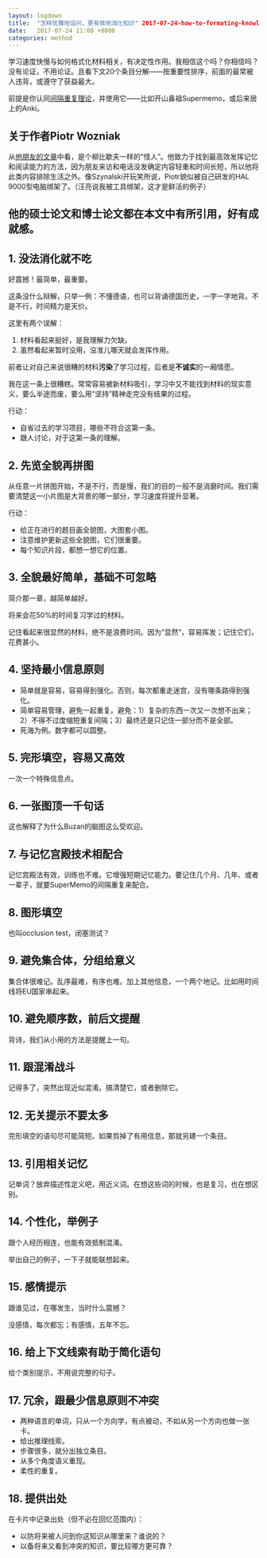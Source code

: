 ```yaml
---
layout: logdown
title:  "怎样优雅地设问，更有效地消化知识" 2017-07-24-how-to-formating-knowledge-20-rules
date:   2017-07-24 11:08 +0800
categories: method
---
```


学习速度快慢与如何格式化材料相关，有决定性作用。我相信这个吗？你相信吗？没有论证，不用论证。且看下文20个条目分解——按重要性排序，前面的最常被人违背，或遵守了获益最大。

前提是你认同[间隔重复理论](http://super-memory.com/articles/theory.htm)，并使用它——比如开山鼻祖Supermemo，或后来居上的Anki。

## 关于作者Piotr Wozniak

从[他朋友的文章](http://www.antimoon.com/other/piotr-wozniak.htm)中看，是个柳比歇夫一样的“怪人”。他致力于找到最高效发挥记忆和阅读能力的方法，因为朋友来访和电话没发确定内容轻重和时间长短，所以他将此类内容排除生活之外。像Szynalski开玩笑所说，Piotr貌似被自己研发的HAL 9000型电脑绑架了。（汪亮说我被工具绑架，这才是鲜活的例子）

## 他的硕士论文和博士论文都在本文中有所引用，好有成就感。

## 1.  没法消化就不吃

好震撼！最简单，最重要。

这条没什么辩解，只举一例：不懂德语，也可以背诵德国历史，一字一字地背。不是不行，时间精力是天价。

这里有两个误解：

1. 材料看起来挺好，是我理解力欠缺。
2. 虽然看起来暂时没用，没准儿哪天就会发挥作用。

前者让对自己来说很糟的材料**污染**了学习过程，后者是**不诚实**的一厢情愿。

我在这一条上很糟糕。常常容易被新材料吸引，学习中又不能找到材料的现实意义，要么半途而废，要么用“坚持”精神走完没有结果的过程。

行动：

- 自省过去的学习项目，哪些不符合这第一条。
- 跟人讨论，对于这第一条的理解。

## 2. 先览全貌再拼图

从任意一片拼图开始，不是不行，而是慢，我们的目的一般不是消磨时间。我们需要清楚这一小片图是大背景的哪一部分，学习速度将提升显著。

行动：

- 给正在进行的题目画全貌图，大图套小图。
- 注意维护更新这些全貌图，它们很重要。
- 每个知识片段，都想一想它的位置。

## 3. 全貌最好简单，基础不可忽略

简介那一章，越简单越好。

将来会花50%的时间复习学过的材料。

记住看起来很显然的材料，绝不是浪费时间。因为“显然”，容易挥发；记住它们，花费甚小。

## 4. 坚持最小信息原则

- 简单就是容易，容易得到强化。否则，每次都重走迷宫，没有哪条路得到强化。
- 简单容易管理，避免一起重复。避免：1）复杂的东西一次又一次想不出来；2）不得不过度缩短重复间隔；3）最终还是只记住一部分而不是全部。
- 死海为例。数字都可以圆整。

## 5. 完形填空，容易又高效

一次一个特殊信息点。

## 6. 一张图顶一千句话

这也解释了为什么Buzan的脑图这么受欢迎。

## 7. 与记忆宫殿技术相配合

记忆宫殿法有效，训练也不难。它增强短期记忆能力。要记住几个月、几年、或者一辈子，就要SuperMemo的间隔重复来配合。

## 8. 图形填空

也叫occlusion test，闭塞测试？

## 9. 避免集合体，分组给意义

集合体很难记。乱序最难，有序也难。加上其他信息，一个两个地记。比如用时间线将EU国家串起来。

## 10. 避免顺序数，前后文提醒

背诗，我们从小用的方法是提醒上一句。

## 11. 跟混淆战斗

记得多了，突然出现近似混淆。搞清楚它，或者删除它。

## 12. 无关提示不要太多

完形填空的语句尽可能简短。如果剪掉了有用信息，那就另建一个条目。

## 13. 引用相关记忆

记单词？放弃描述性定义吧，用近义词。在想这些词的时候，也是复习，也在想区别。

## 14. 个性化，举例子

跟个人经历相连，也能有效抵制混淆。

举出自己的例子，一下子就能联想起来。

## 15. 感情提示

跟谁见过，在哪发生，当时什么震撼？

没感情，每次都忘；有感情，五年不忘。

## 16. 给上下文线索有助于简化语句

给个类别提示，不用说完整的句子。

## 17. 冗余，跟最少信息原则不冲突

- 两种语言的单词，只从一个方向学，有点被动，不如从另一个方向也做一张卡。
- 给出推理线索。
- 步骤很多，就分出独立条目。
- 从多个角度语义重现。
- 柔性的重复。

## 18. 提供出处

在卡片中记录出处（但不必在回忆范围内）：

- 以防将来被人问到你这知识从哪里来？谁说的？
- 以备将来又看到冲突的知识，要比较哪方更可靠？